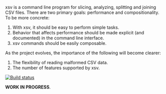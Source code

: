 xsv is a command line program for slicing, analyzing, splitting and joining
CSV files. There are two primary goals: performance and compositionality. To be
more concrete:

1. With xsv, it should be easy to perform simple tasks.
2. Behavior that affects performance should be made explicit (and documented)
   in the command line interface.
3. xsv commands should be easily composable.

As the project evolves, the importance of the following will become clearer:

1. The flexibility of reading malformed CSV data.
2. The number of features supported by xsv.

[![Build status](https://api.travis-ci.org/BurntSushi/xsv.png)](https://travis-ci.org/BurntSushi/xsv)


**WORK IN PROGRESS**.


